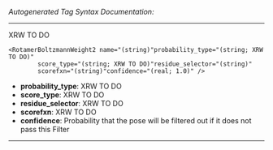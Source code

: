 _Autogenerated Tag Syntax Documentation:_

---
XRW TO DO

```
<RotamerBoltzmannWeight2 name="(string)"probability_type="(string; XRW TO DO)"
        score_type="(string; XRW TO DO)"residue_selector="(string)"
        scorefxn="(string)"confidence="(real; 1.0)" />
```

-   **probability_type**: XRW TO DO
-   **score_type**: XRW TO DO
-   **residue_selector**: XRW TO DO
-   **scorefxn**: XRW TO DO
-   **confidence**: Probability that the pose will be filtered out if it does not pass this Filter

---
